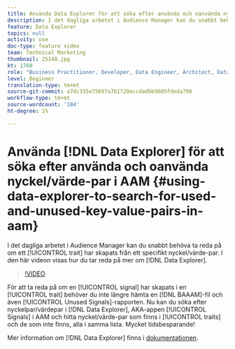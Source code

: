 ```yaml
---
title: Använda Data Explorer för att söka efter använda och oanvända nyckel-/värdepar i AAM
description: I det dagliga arbetet i Audience Manager kan du snabbt behöva ta reda på om ett visst drag har skapats från ett visst nyckel/värde-par. Den här videon visar hur du tar reda på mer om Data Explorer.
feature: Data Explorer
topics: null
activity: use
doc-type: feature video
team: Technical Marketing
thumbnail: 25148.jpg
kt: 1760
role: "Business Practitioner, Developer, Data Engineer, Architect, Data Architect, Administrator, Leader"
level: Beginner
translation-type: tm+mt
source-git-commit: a7dc335e75697a7b1720eccdadbb9605fdeda798
workflow-type: tm+mt
source-wordcount: '184'
ht-degree: 1%

---
```



# Använda [!DNL Data Explorer] för att söka efter använda och oanvända nyckel/värde-par i AAM {#using-data-explorer-to-search-for-used-and-unused-key-value-pairs-in-aam}

I det dagliga arbetet i Audience Manager kan du snabbt behöva ta reda på om ett [!UICONTROL trait] har skapats från ett specifikt nyckel/värde-par. I den här videon visas hur du tar reda på mer om [!DNL Data Explorer].

>[!VIDEO](https://video.tv.adobe.com/v/25148/?quality=12)

För att ta reda på om en [!UICONTROL signal] har skapats i en [!UICONTROL trait] behöver du inte längre hämta en [!DNL BAAAM]-fil och även [!UICONTROL Unused Signals]-rapporten. Nu kan du söka efter nyckelpar/värdepar i [!DNL Data Explorer], AKA-appen [!UICONTROL Signals] i AAM och hitta nyckel/värde-par som finns i [!UICONTROL traits] och de som inte finns, alla i samma lista. Mycket tidsbesparande!

Mer information om [!DNL Data Explorer] finns i [dokumentationen](https://experiencecloud.adobe.com/resources/help/en_US/aam/data-explorer.html).
